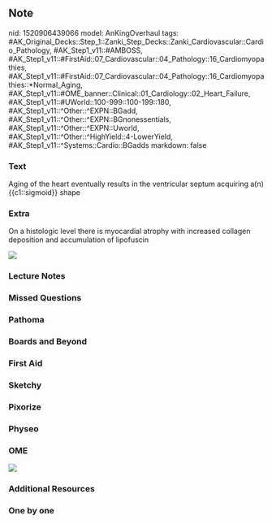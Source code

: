 ## Note
nid: 1520906439066
model: AnKingOverhaul
tags: #AK_Original_Decks::Step_1::Zanki_Step_Decks::Zanki_Cardiovascular::Cardio_Pathology, #AK_Step1_v11::#AMBOSS, #AK_Step1_v11::#FirstAid::07_Cardiovascular::04_Pathology::16_Cardiomyopathies, #AK_Step1_v11::#FirstAid::07_Cardiovascular::04_Pathology::16_Cardiomyopathies::*Normal_Aging, #AK_Step1_v11::#OME_banner::Clinical::01_Cardiology::02_Heart_Failure, #AK_Step1_v11::#UWorld::100-999::100-199::180, #AK_Step1_v11::^Other::^EXPN::BGadd, #AK_Step1_v11::^Other::^EXPN::BGnonessentials, #AK_Step1_v11::^Other::^EXPN::Uworld, #AK_Step1_v11::^Other::^HighYield::4-LowerYield, #AK_Step1_v11::^Systems::Cardio::BGadds
markdown: false

### Text
Aging of the heart eventually results in the ventricular septum acquiring a(n) {{c1::sigmoid}} shape

### Extra
On a histologic level there is myocardial atrophy with increased
collagen deposition and accumulation of lipofuscin
<div><img src="paste-277871499149313.jpg"></div>

### Lecture Notes


### Missed Questions


### Pathoma


### Boards and Beyond


### First Aid


### Sketchy


### Pixorize


### Physeo


### OME
<div class="ome-widget">
  <a href=
  "https://onlinemeded.org/spa/cardiology/heart-failure/acquire?ref=anki">
  <img src="_OME_AnkiFlashcards_Lesson_5.png"></a>
</div>

### Additional Resources


### One by one

